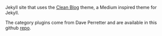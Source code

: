 Jekyll site that uses the [Clean Blog](https://github.com/IronSummitMedia/startbootstrap-clean-blog-jekyll) theme, a Medium inspired theme for Jekyll.

The category plugins come from Dave Perretter and are available in this github [repo](https://github.com/recurser/jekyll-plugins).
